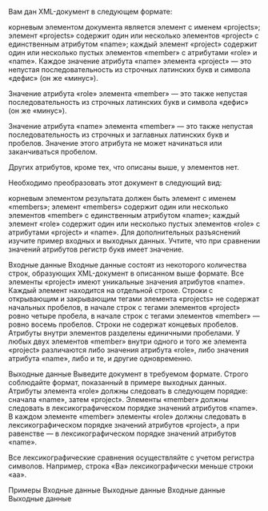 Вам дан XML-документ в следующем формате:

корневым элементом документа является элемент с именем «projects»;
элемент «projects» содержит один или несколько элементов «project» с единственным атрибутом «name»;
каждый элемент «project» содержит один или несколько пустых элементов «member» с атрибутами «role» и «name».
Каждое значение атрибута «name» элемента «project» — это непустая последовательность из строчных латинских букв и символа «дефис» (он же «минус»).

Значение атрибута «role» элемента «member» — это также непустая последовательность из строчных латинских букв и символа «дефис» (он же «минус»).

Значение атрибута «name» элемента «member» — это также непустая последовательность из строчных и заглавных латинских букв и пробелов. Значение этого атрибута не может начинаться или заканчиваться пробелом.

Других атрибутов, кроме тех, что описаны выше, у элементов нет.

Необходимо преобразовать этот документ в следующий вид:

корневым элементом результата должен быть элемент с именем «members»;
элемент «members» содержит один или несколько элементов «member» с единственным атрибутом «name»;
каждый элемент «role» содержит один или несколько пустых элементов «role» с атрибутами «project» и «name».
Для дополнительных разъяснений изучите пример входных и выходных данных. Учтите, что при сравнении значений атрибутов регистр букв имеет значение.

Входные данные
Входные данные состоят из некоторого количества строк, образующих XML-документ в описанном выше формате. Все элементы «project» имеют уникальные значения атрибутов «name». Каждый элемент находится на отдельной строке. Строки с открывающим и закрывающим тегами элемента «projects» не содержат начальных пробелов, в начале строк с тегами элементов «project» ровно четыре пробела, в начале строк с тегами элементов «member» — ровно восемь пробелов. Строки не содержат концевых пробелов. Атрибуты внутри элементов разделены единичными пробелами. У любых двух элементов «member» внутри одного и того же элемента «project» различаются либо значения атрибута «role», либо значения атрибута «name», либо и те, и другие одновременно.

Выходные данные
Выведите документ в требуемом формате. Строго соблюдайте формат, показанный в примере выходных данных. Атрибуты элемента «role» должны следовать в следующем порядке: сначала «name», затем «project». Элементы «member» должны следовать в лексикографическом порядке значений атрибутов «name». В каждом элементе «member» элементы «role» должны следовать в лексикографическом порядке значений атрибутов «project», а при равенстве — в лексикографическом порядке значений атрибутов «name».

Все лексикографические сравнения осуществляйте с учетом регистра символов. Например, строка «Ba» лексикографически меньше строки «aa».

Примеры
Входные данные
<projects>
    <project name="xml">
        <member role="developer" name="Fedya"/>
        <member role="manager" name="Ivan"/>
        <member role="manager" name="Fedya"/>
    </project>
</projects>
Выходные данные
<members>
    <member name="Fedya">
        <role name="developer" project="xml"/>
        <role name="manager" project="xml"/>
    </member>
    <member name="Ivan">
        <role name="manager" project="xml"/>
    </member>
</members>
Входные данные
<projects>
    <project name="xml">
        <member role="developer" name="fedya"/>
        <member role="manager" name="Ivan"/>
    </project>
    <project name="rpc">
        <member role="developer" name="fedya"/>
    </project>
</projects>
Выходные данные
<members>
    <member name="Ivan">
        <role name="manager" project="xml"/>
    </member>
    <member name="fedya">
        <role name="developer" project="rpc"/>
        <role name="developer" project="xml"/>
    </member>
</members>